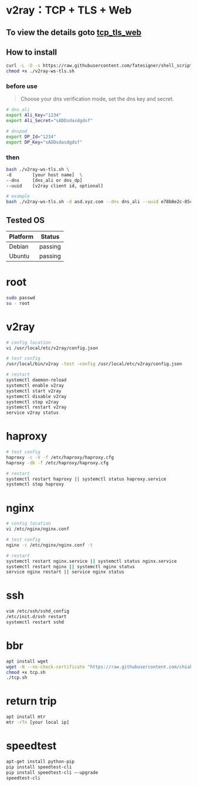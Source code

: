 # v2ray：TCP + TLS + Web
## To view the details goto [tcp_tls_web](https://guide.v2fly.org/advanced/tcp_tls_web.html) 

## How to install

```bash
curl -L -O -s https://raw.githubusercontent.com/fatesigner/shell_scripts/master/v2ray-ws-tls/v2ray-ws-tls.sh
chmod +x ./v2ray-ws-tls.sh
```

### before use
> Choose your dns verification mode, set the dns key and secret.

```bash
# dns_ali
export Ali_Key="1234"
export Ali_Secret="sADDsdasdgdsf"

# dnspod
export DP_Id="1234"
export DP_Key="sADDsdasdgdsf"
```

### then 

```bash
bash ./v2ray-ws-tls.sh \
-d        [your host name]  \
--dns     [dns_ali or dns_dp]
--uuid    [v2ray client id, optional]

# example
bash ./v2ray-ws-tls.sh -d asd.xyz.com --dns dns_ali --uuid e78b8e2c-85cd-4b33-847b-7ec741231d9a
```

## Tested OS
| Platform | Status|
|----|-------|
|Debian|passing
|Ubuntu|passing

# root
```bash
sudo passwd
su - root
```

# v2ray

```bash
# config location
vi /usr/local/etc/v2ray/config.json

# test config
/usr/local/bin/v2ray -test -config /usr/local/etc/v2ray/config.json

# restart
systemctl daemon-reload 
systemctl enable v2ray
systemctl start v2ray
systemctl disable v2ray
systemctl stop v2ray
systemctl restart v2ray
service v2ray status
```

# haproxy
```bash
# test config
haproxy -c -V -f /etc/haproxy/haproxy.cfg
haproxy -db -f /etc/haproxy/haproxy.cfg

# restart
systemctl restart haproxy || systemctl status haproxy.service
systemctl stop haproxy
```

# nginx
```bash
# config location
vi /etc/nginx/nginx.conf

# test config
nginx -c /etc/nginx/nginx.conf -t

# restart
systemctl restart nginx.service || systemctl status nginx.service
systemctl restart nginx || systemctl nginx status
service nginx restart || service nginx status
```

# ssh
```bash
vim /etc/ssh/sshd_config
/etc/init.d/ssh restart
systemctl restart sshd
```

# bbr
```bash
apt install wget
wget -N --no-check-certificate "https://raw.githubusercontent.com/chiakge/Linux-NetSpeed/master/tcp.sh"
chmod +x tcp.sh
./tcp.sh
```

# return trip
```bash
apt install mtr
mtr -rTn [your local ip]
```

# speedtest
```bash
apt-get install python-pip
pip install speedtest-cli
pip install speedtest-cli –-upgrade
speedtest-cli
```

